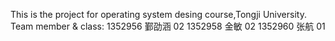 This is the project for operating system desing course,Tongji University.
Team member & class:
1352956 鄞劭涵 02
1352958 金敏   02
1352960 张航   01


